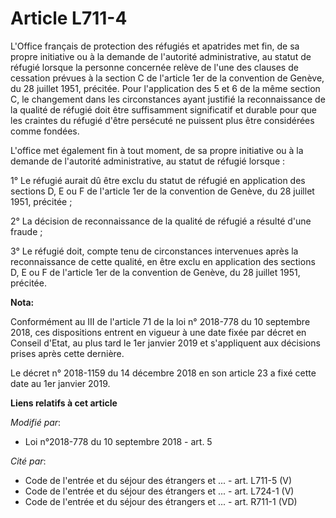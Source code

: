 # Article L711-4

L'Office français de protection des réfugiés et apatrides met fin, de sa propre initiative ou à la demande de l'autorité
administrative, au statut de réfugié lorsque la personne concernée relève de l'une des clauses de cessation prévues à la
section C de l'article 1er de la convention de Genève, du 28 juillet 1951, précitée. Pour l'application des 5 et 6 de la même
section C, le changement dans les circonstances ayant justifié la reconnaissance de la qualité de réfugié doit être
suffisamment significatif et durable pour que les craintes du réfugié d'être persécuté ne puissent plus être considérées
comme fondées.

L'office met également fin à tout moment, de sa propre initiative ou à la demande de l'autorité administrative, au statut de
réfugié lorsque :

1° Le réfugié aurait dû être exclu du statut de réfugié en application des sections D, E ou F de l'article 1er de la
convention de Genève, du 28 juillet 1951, précitée ;

2° La décision de reconnaissance de la qualité de réfugié a résulté d'une fraude ;

3° Le réfugié doit, compte tenu de circonstances intervenues après la reconnaissance de cette qualité, en être exclu en
application des sections D, E ou F de l'article 1er de la convention de Genève, du 28 juillet 1951, précitée.

**Nota:**

Conformément au III de l'article 71 de la loi n° 2018-778 du 10 septembre 2018, ces dispositions entrent en vigueur à une
date fixée par décret en Conseil d'Etat, au plus tard le 1er janvier 2019 et s'appliquent aux décisions prises après cette
dernière.

Le décret n° 2018-1159 du 14 décembre 2018 en son article 23 a fixé cette date au 1er janvier 2019.

**Liens relatifs à cet article**

_Modifié par_:

  - Loi n°2018-778 du 10 septembre 2018 - art. 5

_Cité par_:

  - Code de l'entrée et du séjour des étrangers et ... - art. L711-5 (V)
  - Code de l'entrée et du séjour des étrangers et ... - art. L724-1 (V)
  - Code de l'entrée et du séjour des étrangers et ... - art. R711-1 (VD)
